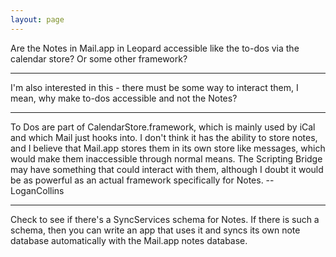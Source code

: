 ```yaml
---
layout: page
---
```


Are the Notes in Mail.app in Leopard accessible like the to-dos via the calendar store? Or some other framework?

----

I'm also interested in this - there must be some way to interact them, I mean, why make to-dos accessible and not the Notes?

----

To Dos are part of CalendarStore.framework, which is mainly used by iCal and which Mail just hooks into. I don't think it has the ability to store notes, and I believe that Mail.app stores them in its own store like messages, which would make them inaccessible through normal means. The Scripting Bridge may have something that could interact with them, although I doubt it would be as powerful as an actual framework specifically for Notes. --LoganCollins

----

Check to see if there's a SyncServices schema for Notes.  If there is such a schema, then you can write an app that uses it and syncs its own note database automatically with the Mail.app notes database.
